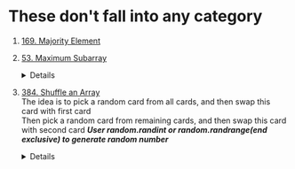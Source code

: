 # These don't fall into any category
1. [169. Majority Element](https://leetcode.com/problems/majority-element)  
1. [53. Maximum Subarray](https://leetcode.com/problems/maximum-subarray)  
    <details>
      
    ```python
    def maxSubArray(self, nums: List[int]) -> int:
        currSum = nums[0] # represent the largest sum of subarray ending index i
        result = currSum

        for i in range(1, len(nums)):
            currSum = max(nums[i], currSum + nums[i])
            result = max(currSum, result)
        
        return result
      
    ```
    </details>
1. [384. Shuffle an Array](https://leetcode.com/problems/shuffle-an-array)  
    The idea is to pick a random card from all cards, and then swap this card with first card  
    Then pick a random card from remaining cards, and then swap this card with second card
   ***User random.randint or random.randrange(end exclusive) to generate random number***  
    <details>

        ```python
        def shuffle(self) -> List[int]:
            for i in range(len(self.currNums)):
                randIdx = random.randint(i, len(self.currNums) - 1)
                self.currNums[i], self.currNums[randIdx] = self.currNums[randIdx], self.currNums[i]
            
            return self.currNums
        ```
    </details>
